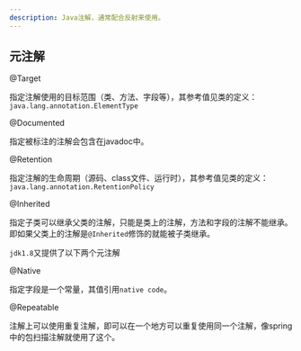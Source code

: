 ```yaml
---
description: Java注解，通常配合反射来使用。
---
```


## 元注解

@Target

指定注解使用的目标范围（类、方法、字段等），其参考值见类的定义：`java.lang.annotation.ElementType`

@Documented

指定被标注的注解会包含在javadoc中。

@Retention

指定注解的生命周期（源码、class文件、运行时），其参考值见类的定义：`java.lang.annotation.RetentionPolicy`

@Inherited

指定子类可以继承父类的注解，只能是类上的注解，方法和字段的注解不能继承。即如果父类上的注解是`@Inherited`修饰的就能被子类继承。

`jdk1.8`又提供了以下两个元注解

@Native

指定字段是一个常量，其值引用`native code`。

@Repeatable

注解上可以使用重复注解，即可以在一个地方可以重复使用同一个注解，像spring中的包扫描注解就使用了这个。